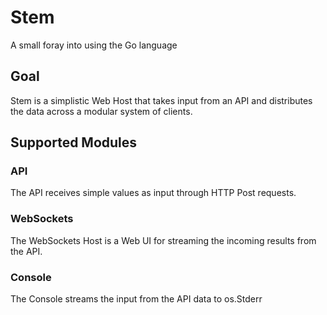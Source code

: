 # Stem
A small foray into using the Go language

## Goal
Stem is a simplistic Web Host that takes input from an API and distributes the data across a modular system of clients.

## Supported Modules

### API
The API receives simple values as input through HTTP Post requests.

### WebSockets
The WebSockets Host is a Web UI for streaming the incoming results from the API.

### Console
The Console streams the input from the API data to os.Stderr
